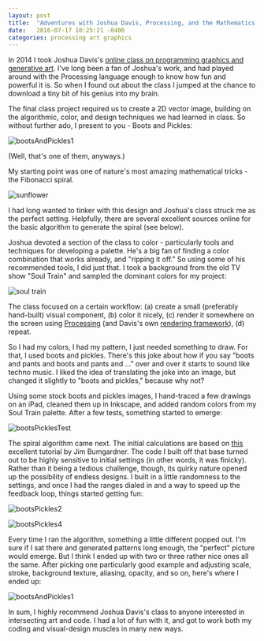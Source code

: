 ```yaml
---
layout: post
title:  "Adventures with Joshua Davis, Processing, and the Mathematics of Nature"
date:   2016-07-17 10:25:21 -0400
categories: processing art graphics
---
```


In 2014 I took Joshua Davis's [online class on programming graphics and generative art](https://www.skillshare.com/classes/design/Programming-Graphics-I-Introduction-to-Generative-Art/782118657). I've long been a fan of Joshua's work, and had played around with the Processing language enough to know how fun and powerful it is. So when I found out about the class I jumped at the chance to download a tiny bit of his genius into my brain.

The final class project required us to create a 2D vector image, building on the algorithmic, color, and design techniques we had learned in class. So without further ado, I present to you - Boots and Pickles:

![bootsAndPickles1](/img/bp/bootsPickles3.jpg)

(Well, that's one of them, anyways.)

My starting point was one of nature's most amazing mathematical tricks - the Fibonacci spiral.

![sunflower](/img/bp/sunflower.jpg)

I had long wanted to tinker with this design and Joshua's class struck me as the perfect setting. Helpfully, there are several excellent sources online for the basic algorithm to generate the spiral (see below).

Joshua devoted a section of the class to color - particularly tools and techniques for developing a palette. He's a big fan of finding a color combination that works already, and "ripping it off." So using some of his recommended tools, I did just that. I took a background from the old TV show "Soul Train" and sampled the dominant colors for my project:

![soul train](/img/bp/product-bg-desktop-soultrain.jpg)

The class focused on a certain workflow: (a) create a small (preferably hand-built) visual component, (b) color it nicely, (c) render it somewhere on the screen using [Processing](https://processing.org/) (and Davis's own [rendering framework](http://www.hypeframework.org/)), (d) repeat.

So I had my colors, I had my pattern, I just needed something to draw. For that, I used boots and pickles. There's this joke about how if you say "boots and pants and boots and pants and ..." over and over it starts to sound like techno music. I liked the idea of translating the joke into an image, but changed it slightly to "boots and pickles," because why not?

Using some stock boots and pickles images, I hand-traced a few drawings on an iPad, cleaned them up in Inkscape, and added random colors from my Soul Train palette. After a few tests, something started to emerge:

![bootsPicklesTest](/img/bp/render-000066.jpg)

The spiral algorithm came next. The initial calculations are based on [this](https://krazydad.com/tutorials/circles_js/) excellent tutorial by Jim Bumgardner. The code I built off that base turned out to be highly sensitive to initial settings (in other words, it was finicky). Rather than it being a tedious challenge, though, its quirky nature opened up the possibility of endless designs. I built in a little randomness to the settings, and once I had the ranges dialed in and a way to speed up the feedback loop, things started getting fun:

![bootsPickles2](/img/bp/render-000064-raw.jpg)

![bootsPickles4](/img/bp/render-000114-raw.jpg)

Every time I ran the algorithm, something a little different popped out. I'm sure if I sat there and generated patterns long enough, the "perfect" picture would emerge. But I think I ended up with two or three rather nice ones all the same. After picking one particularly good example and adjusting scale, stroke, background texture, aliasing, opacity, and so on, here's where I ended up:

![bootsAndPickles1](/img/bp/bootsPickles3.jpg)

In sum, I highly recommend Joshua Davis's class to anyone interested in intersecting art and code. I had a lot of fun with it, and got to work both my coding and visual-design muscles in many new ways.
